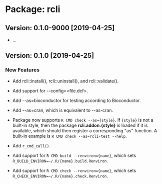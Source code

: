 # Package: rcli

## Version: 0.1.0-9000 [2019-04-25]

 * ...
 

## Version: 0.1.0 [2019-04-25]

### New Features

 * Add rcli::install(), rcli::uninstall(), and rcli::validate().
 
 * Add support for --config=<file.dcf>.
 
 * Add --as=bioconductor for testing according to Bioconductor.

 * Add --as=cran, which is equivalent to --as-cran.
 
 * Package now supports `R CMD check --as={style}`. If `{style}` is not a
   built-in style, then the package **rcli.addon.{style}** is loaded if it
   is available, which should then register a corresponding "as" function.
   A built-in example is `R CMD check --as=rcli-test --help`.

 * Add `r_cmd_call()`.

 * Add support for `R CMD build --renviron={name}`, which sets
   `R_BUILD_ENVIRON=~/.R/{name}.build.Renviron`.

 * Add support for `R CMD check --renviron={name}`, which sets
   `R_CHECK_ENVIRON=~/.R/{name}.check.Renviron`.
